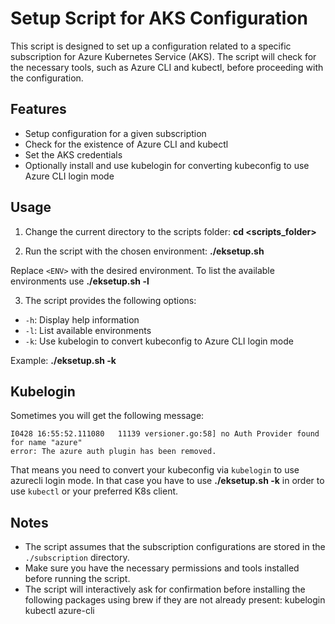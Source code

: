 # Setup Script for AKS Configuration

This script is designed to set up a configuration related to a specific subscription for Azure Kubernetes Service (AKS). The script will check for the necessary tools, such as Azure CLI and kubectl, before proceeding with the configuration.

## Features

- Setup configuration for a given subscription
- Check for the existence of Azure CLI and kubectl
- Set the AKS credentials
- Optionally install and use kubelogin for converting kubeconfig to use Azure CLI login mode

## Usage

1. Change the current directory to the scripts folder:
**cd <scripts_folder>**

2. Run the script with the chosen environment:
**./eksetup.sh <ENV>**

Replace `<ENV>` with the desired environment. To list the available environments use **./eksetup.sh -l**


3. The script provides the following options:

- `-h`: Display help information
- `-l`: List available environments
- `-k`: Use kubelogin to convert kubeconfig to Azure CLI login mode

Example:
**./eksetup.sh -k**


## Kubelogin

Sometimes you will get the following message:
```
I0428 16:55:52.111080   11139 versioner.go:58] no Auth Provider found for name "azure"
error: The azure auth plugin has been removed.
```
That means you need to convert your kubeconfig via `kubelogin` to use azurecli login mode.
In that case you have to use **./eksetup.sh -k** in order to use `kubectl` or your preferred K8s client.

## Notes

- The script assumes that the subscription configurations are stored in the `./subscription` directory.
- Make sure you have the necessary permissions and tools installed before running the script.
- The script will interactively ask for confirmation before installing the following packages using brew if they are not already present:
  kubelogin
  kubectl
  azure-cli